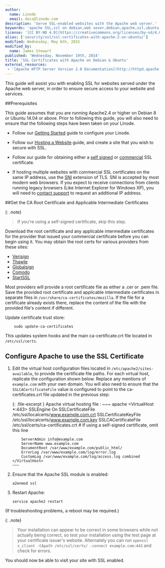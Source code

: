 ```yaml
---
author:
  name: Linode
  email: docs@linode.com
description: 'Serve SSL-enabled websites with the Apache web server.'
keywords: 'apache SSL,ssl on debian,web sever,debian,apache,ssl,ubuntu,ssl on ubuntu'
license: '[CC BY-ND 4.0](https://creativecommons.org/licenses/by-nd/4.0)'
alias: ['security/ssl/ssl-certificates-with-apache-2-on-ubuntu/']
modified: Wednesday, May 6th, 2015
modified_by:
  name: James Stewart
published: 'Wednesday, November 19th, 2014'
title: 'SSL Certificates with Apache on Debian & Ubuntu'
external_resources:
 - '[Apache HTTP Server Version 2.0 Documentation](http://httpd.apache.org/docs/2.4/)'
---
```


This guide will assist you with enabling SSL for websites served under the Apache web server, in order to ensure secure access to your website and services.

##Prerequisites

This guide assumes that you are running Apache2.4 or higher on Debian 8 or Ubuntu 14.04 or above. Prior to following this guide, you will also need to ensure that the following steps have been taken on your Linode.

-   Follow our [Getting Started](/docs/getting-started/) guide to configure your Linode.

-   Follow our [Hosting a Website](/docs/websites/hosting-a-website) guide, and create a site that you wish to secure with SSL.

-   Follow our guide for obtaining either a [self signed](/docs/security/ssl/how-to-make-a-selfsigned-ssl-certificate) or [commercial](/docs/security/ssl/obtaining-a-commercial-ssl-certificate) SSL certificate.

-   If hosting multiple websites with commercial SSL certificates on the same IP address, use the [SNI](https://wiki.apache.org/httpd/NameBasedSSLVHostsWithSNI) extension of TLS. SNI is accepted by most modern web browsers. If you expect to receive connections from clients running legacy browsers (Like Internet Explorer for Windows XP), you will need to [contact support](/docs/platform/support) to request an additional IP address.


##Get the CA Root Certificate and Applicable Intermediate Certificates

{: .note}
>
> If you're using a self-signed certificate, skip this step.

Download the root certificate and any applicable intermediate certificates for the provider that issued your commercial certificate before you can begin using it. You may obtain the root certs for various providers from these sites:

-   [Verisign](https://knowledge.verisign.com/support/ssl-certificates-support/index.html)
-   [Thawte](http://www.thawte.com/roots/index.html)
-   [Globalsign](https://support.globalsign.com/customer/portal/articles/1426602-globalsign-root-certificates)
-   [Comodo](https://support.comodo.com/index.php?_m=downloads&_a=view&parentcategoryid=1&pcid=0&nav=0)
-   [StartSSL](http://www.startssl.com/certs/)

Most providers will provide a root certificate file as either a .cer or .pem file. Save the provided root certificate and applicable intermediate certificates in separate files in `/usr/share/ca-certificates/mozilla`. If the file for a certificate already exists there, replace the content of the file with the provided file's content if different.

Update certificate trust store:

        sudo update-ca-certificates 

This updates system hooks and the main ca-certificate.crt file located in `/etc/ssl/certs`.

## Configure Apache to use the SSL Certificate

1.  Edit the virtual host configuration files located in `/etc/apache2/sites-available`, to provide the certificate file paths. For each virtual host, replicate the configuration shown below. Replace any mentions of `example.com` with your own domain. You will also need to ensure that the `SSLCACertificateFile` value is configured to point to the ca-certificates.crt file updated in the previous step:

    {: .file-excerpt }
    Apache virtual hosting file
    :   ~~~ apache
        <VirtualHost *:443>
            SSLEngine On
            SSLCertificateFile /etc/ssl/localcerts/www.example.com.crt
            SSLCertificateKeyFile /etc/ssl/localcerts/www.example.com.key
            SSLCACertificateFile /etc/ssl/certs/ca-certificates.crt  # If using a self-signed certificate, omit this line

            ServerAdmin info@example.com
            ServerName www.example.com
            DocumentRoot /var/www/example.com/public_html/
            ErrorLog /var/www/example.com/log/error.log
            CustomLog /var/www/example.com/log/access.log combined
        </VirtualHost>
        ~~~

2.  Ensure that the Apache SSL module is enabled:

        a2enmod ssl

3.  Restart Apache:

        service apache2 restart

(If troubleshooting problems, a reboot may be required.)
  
  {: .note}
>
> Your installation can appear to be correct in some browsers while not actually being correct, so test your installation using the test page at your certificate issuer's website. Alternately you can run `openssl s_client -CApath /etc/ssl/certs/ -connect example.com:443` and check for errors.

You should now be able to visit your site with SSL enabled.
